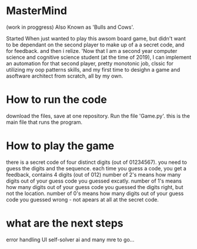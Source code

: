# MasterMind

(work in proggress)
Also Known as 'Bulls and Cows'.

Started When just wanted to play this awsom board game, but didn't want to be dependant on the second player to make up of a a secret code, and for feedback.
and then i relize. 'Now that I am a second year computer science and cognitive science student (at the time of 2019), I can implement an automation for that second player, pretty monotonic job, clssic for utilizing my oop patterns skills, and my first time to desighn a game and  asoftware architect from scratch, all by my own.

# How to run the code
download the files, save at one repository. Run the file 'Game.py'. this is the main file that runs the program.

# How to play the game
there is a secret code of four distinct digits (out of 01234567). you need to guess the digits and the sequence. 
each time you guess a code, you get a feedback, contains 4 digits (out of 012)
number of 2's means how many digits out of your guess code you guessed excatly.
number of 1's means how many digits out of your guess code you guessed the digits right, but not the location.
number of 0's means how many digits out of your guess code you guessed wrong - not apears at all at the secret code.

# what are the next steps
error handling
UI
self-solver ai
and many mre to go...
